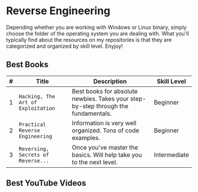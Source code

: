 # Reverse Engineering
Depending whether you are working with Windows or Linux binary, simply choose the folder of the operating system you are dealing with.  What you'll typically find about the resources on my repositories is that they are categorized and organized by skill level.  Enyjoy!


## Best Books
| # | Title | Description | Skill Level |
| --- | --- | --- | --- |
| 1 | `Hacking, The Art of Exploitation` | Best books for absolute newbies. Takes your step-by-step through the fundamentals.| Beginner |
| 2 | `Practical Reverse Engineering` | Information is very well organized. Tons of code examples. | Beginner |
| 3 | `Reversing, Secrets of Reverse...` | Once you've master the basics.  Will help take you to the next level. | Intermediate |



## Best YouTube Videos
